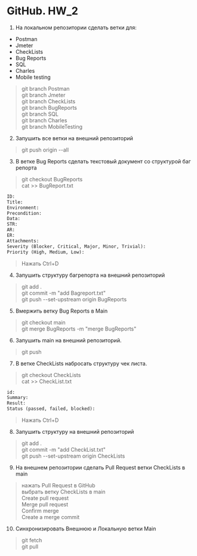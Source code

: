 # GitHub. HW_2
1. На локальном репозитории сделать ветки для:  
- Postman
- Jmeter
- CheckLists
- Bug Reports
- SQL
- Charles
- Mobile testing

>git branch Postman  
>git branch Jmeter  
>git branch CheckLists  
>git branch BugReports    
>git branch SQL    
>git branch Charles  
>git branch MobileTesting  

2. Запушить все ветки на внешний репозиторий  
>git push origin --all  

3. В ветке Bug Reports сделать текстовый документ со структурой баг репорта  
>git checkout BugReports  
>cat >> BugReport.txt  
```html
ID:
Title:
Environment:
Precondition:
Data:
STR:	
AR:
ER:	
Attachments:
Severity (Blocker, Critical, Major, Minor, Trivial):
Priority (High, Medium, Low):
```  
>Нажать Ctrl+D  

4. Запушить структуру багрепорта на внешний репозиторий  
>git add .  
>git commit -m "add Bagreport.txt"   
>git push --set-upstream origin BugReports  

5. Вмержить ветку Bug Reports в Main  
>git checkout main  
>git merge BugReports -m "merge BugReports"  

6. Запушить main на внешний репозиторий.  
>git push  

7. В ветке CheckLists набросать структуру чек листа.  
>git checkout CheckLists  
>cat >> CheckList.txt  
```html
id:
Summary:
Result:
Status (passed, failed, blocked):
```
>Нажать Ctrl+D  

8. Запушить структуру на внешний репозиторий  
>git add .  
>git commit -m "add CheckList.txt"  
>git push --set-upstream origin CheckLists  

9. На внешнем репозитории сделать Pull Request ветки CheckLists в main  
>нажать Pull Request в GitHub  
>выбрать ветку CheckLists в main  
>Create pull request  
>Merge pull request  
>Confirm merge  
>Create a merge commit  

10. Синхронизировать Внешнюю и Локальную ветки Main  
>git fetch  
>git pull  
